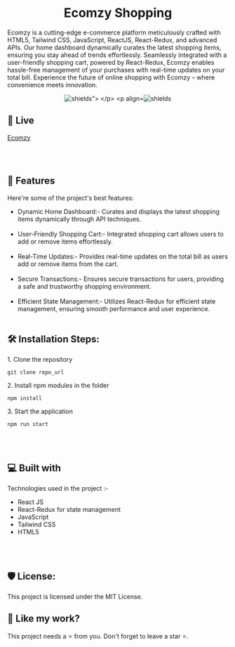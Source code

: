 <h1 align="center" id="title">Ecomzy Shopping</h1>

<p id="description">Ecomzy is a cutting-edge e-commerce platform meticulously crafted with HTML5, Tailwind CSS, JavaScript, ReactJS, React-Redux, and advanced APIs. Our home dashboard dynamically curates the latest shopping items, ensuring you stay ahead of trends effortlessly. Seamlessly integrated with a user-friendly shopping cart, powered by React-Redux, Ecomzy enables hassle-free management of your purchases with real-time updates on your total bill. Experience the future of online shopping with Ecomzy – where convenience meets innovation.</p>

<p align="center">
  <img src="https://img.shields.io/badge/License-MIT-green" alt="shields”>
</p>
<p align="center"><img src="https://img.shields.io/badge/License-AGPL-blue" alt="shields"></p>

<h2>🚀 Live </h2>

[Ecomzy](https://ecomzy-shoppingapp.netlify.app/)

  
<br></br>
  
<h2>🧐 Features</h2>

Here're some of the project's best features:

*   Dynamic Home Dashboard:- Curates and displays the latest shopping items dynamically through API techniques.
<br></br>
*  User-Friendly Shopping Cart:- Integrated shopping cart allows users to add or remove items effortlessly.
<br></br>
*   Real-Time Updates:- Provides real-time updates on the total bill as users add or remove items from the cart.
<br></br>
*   Secure Transactions:- Ensures secure transactions for users, providing a safe and trustworthy shopping environment.
<br></br>
*   Efficient State Management:- Utilizes React-Redux for efficient state management, ensuring smooth performance and user experience.
<br></br>

<h2>🛠️ Installation Steps:</h2>

<p>1. Clone the repository</p>

```
git clone repo_url
```

<p>2. Install npm modules in the folder</p>

```
npm install
```


<p>3. Start the application</p>

```
npm run start
```

  
  
<br></br>

<h2>💻 Built with</h2>

Technologies used in the project :-

*   React JS 
*   React-Redux for state management
*   JavaScript
*   Tailwind CSS
*   HTML5

<br></br>

<h2>🛡️ License:</h2>

This project is licensed under the MIT License.

<h2>💖 Like my work?</h2>

This project needs a ⭐️ from you. Don't forget to leave a star ⭐️.
